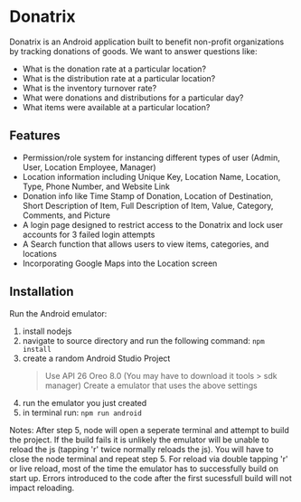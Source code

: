 Donatrix
========

Donatrix is an Android application built to benefit non-profit organizations
by tracking donations of goods. We want to answer questions like:
 - What is the donation rate at a particular location?
 - What is the distribution rate at a particular location?
 - What is the inventory turnover rate?
 - What were donations and distributions for a particular day?
 - What items were available at a particular location?

Features
--------

- Permission/role system for instancing different types of user (Admin, User, Location Employee, Manager)
- Location information including Unique Key, Location Name, Location, Type, Phone Number, and Website Link
- Donation info like Time Stamp of Donation, Location of Destination, Short Description of Item,
    Full Description of Item, Value, Category, Comments, and Picture
- A login page designed to restrict access to the Donatrix and lock user accounts for 3 failed login attempts
- A Search function that allows users to view items, categories, and locations
- Incorporating Google Maps into the Location screen

Installation
------------

Run the Android emulator:

1) install nodejs
2) navigate to source directory and run the following command:
     `npm install`
3) create a random Android Studio Project
     > Use API 26 Oreo 8.0 (You may have to download it tools > sdk manager)
     > Create a emulator that uses the above settings
4) run the emulator you just created
5) in terminal run: `npm run android`

Notes: After step 5, node will open a seperate terminal and attempt to build
the project. If the build fails it is unlikely the emulator will be unable to
reload the js (tapping 'r' twice normally reloads the js). You will have to
close the node terminal and repeat step 5. For reload via double tapping 'r'
or live reload, most of the time the emulator has to successfully build on
start up. Errors introduced to the code after the first sucessfull build
will not impact reloading.
